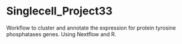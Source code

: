 # Singlecell_Project33
Workflow to cluster and annotate the expression for protein tyrosine phosphatases genes. Using Nextflow and R.
